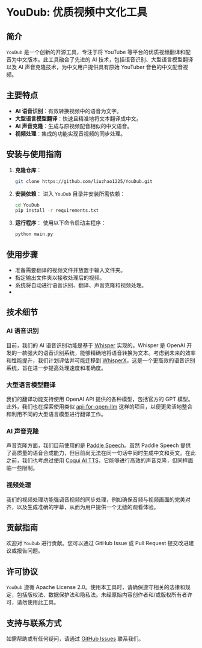 # YouDub: 优质视频中文化工具

## 简介
`YouDub` 是一个创新的开源工具，专注于将 YouTube 等平台的优质视频翻译和配音为中文版本。此工具融合了先进的 AI 技术，包括语音识别、大型语言模型翻译以及 AI 声音克隆技术，为中文用户提供具有原始 YouTuber 音色的中文配音视频。

## 主要特点
- **AI 语音识别**：有效转换视频中的语音为文字。
- **大型语言模型翻译**：快速且精准地将文本翻译成中文。
- **AI 声音克隆**：生成与原视频配音相似的中文语音。
- **视频处理**：集成的功能实现音视频的同步处理。

## 安装与使用指南
1. **克隆仓库**：
   ```bash
   git clone https://github.com/liuzhao1225/YouDub.git
   ```
2. **安装依赖**：
   进入 `YouDub` 目录并安装所需依赖：
   ```bash
   cd YouDub
   pip install -r requirements.txt
   ```
3. **运行程序**：
   使用以下命令启动主程序：
   ```bash
   python main.py
   ```

## 使用步骤
- 准备需要翻译的视频文件并放置于输入文件夹。
- 指定输出文件夹以接收处理后的视频。
- 系统将自动进行语音识别、翻译、声音克隆和视频处理。
- 
## 技术细节

### AI 语音识别
目前，我们的 AI 语音识别功能是基于 [Whisper](https://github.com/openai/whisper) 实现的。Whisper 是 OpenAI 开发的一款强大的语音识别系统，能够精确地将语音转换为文本。考虑到未来的效率和性能提升，我们计划评估并可能迁移到 [WhisperX](https://github.com/m-bain/whisperX)，这是一个更高效的语音识别系统，旨在进一步提高处理速度和准确度。

### 大型语言模型翻译
我们的翻译功能支持使用 OpenAI API 提供的各种模型，包括官方的 GPT 模型。此外，我们也在探索使用类似 [api-for-open-llm](https://github.com/xusenlinzy/api-for-open-llm) 这样的项目，以便更灵活地整合和利用不同的大型语言模型进行翻译工作。

### AI 声音克隆
声音克隆方面，我们目前使用的是 [Paddle Speech](https://github.com/PaddlePaddle/PaddleSpeech)。虽然 Paddle Speech 提供了高质量的语音合成能力，但目前尚无法在同一句话中同时生成中文和英文。在此之前，我们也考虑过使用 [Coqui AI TTS](https://github.com/coqui-ai/TTS)，它能够进行高效的声音克隆，但同样面临一些限制。

### 视频处理
我们的视频处理功能强调音视频的同步处理，例如确保音频与视频画面的完美对齐，以及生成准确的字幕，从而为用户提供一个无缝的观看体验。

## 贡献指南
欢迎对 `YouDub` 进行贡献。您可以通过 GitHub Issue 或 Pull Request 提交改进建议或报告问题。

## 许可协议
`YouDub` 遵循 Apache License 2.0。使用本工具时，请确保遵守相关的法律和规定，包括版权法、数据保护法和隐私法。未经原始内容创作者和/或版权所有者许可，请勿使用此工具。

## 支持与联系方式
如需帮助或有任何疑问，请通过 [GitHub Issues](https://github.com/liuzhao1225/YouDub/issues) 联系我们。

